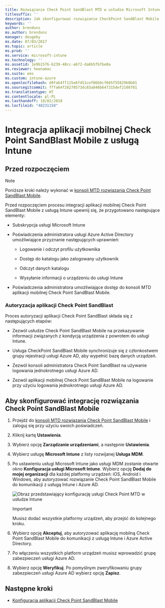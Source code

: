 ```yaml
---
title: Rozwiązanie Check Point SandBlast MTD w usłudze Microsoft Intune
titlesuffix: ''
description: Jak skonfigurować rozwiązanie CheckPoint SandBlast Mobile Threat Defense (MTD) za pomocą usługi Microsoft Intune w celu kontrolowania dostępu urządzeń przenośnych do zasobów firmy.
keywords: ''
author: brenduns
ms.author: brenduns
manager: dougeby
ms.date: 07/03/2017
ms.topic: article
ms.prod: ''
ms.service: microsoft-intune
ms.technology: ''
ms.assetid: 1e9b1576-b239-48cc-a672-da6b5fb7be0a
ms.reviewer: heenamac
ms.suite: ems
ms.custom: intune-azure
ms.openlocfilehash: d9fa64ff115e6f451cef06b9cf605f55829b0b01
ms.sourcegitcommit: fffa64f28278573dc83a846b647315def2108781
ms.translationtype: HT
ms.contentlocale: pl-PL
ms.lasthandoff: 10/02/2018
ms.locfileid: "48231158"
---
```

# <a name="integrate-check-point-sandblast-mobile-with-intune"></a>Integracja aplikacji mobilnej Check Point SandBlast Mobile z usługą Intune

## <a name="before-you-begin"></a>Przed rozpoczęciem

> [!NOTE] 
> Poniższe kroki należy wykonać w [konsoli MTD rozwiązania Check Point SandBlast Mobile](https://intune-4.eu1.locsec.net/).

Przed rozpoczęciem procesu integracji aplikacji mobilnej Check Point SandBlast Mobile z usługą Intune upewnij się, że przygotowano następujące elementy:

-   Subskrypcja usługi Microsoft Intune

-   Poświadczenia administratora usługi Azure Active Directory umożliwiające przyznanie następujących uprawnień:

    -   Logowanie i odczyt profilu użytkownika

    -   Dostęp do katalogu jako zalogowany użytkownik

    -   Odczyt danych katalogu

    -   Wysyłanie informacji o urządzeniu do usługi Intune

-   Poświadczenia administratora umożliwiające dostęp do konsoli MTD aplikacji mobilnej Check Point SandBlast Mobile.

### <a name="check-point-sandblast-app-authorization"></a>Autoryzacja aplikacji Check Point SandBlast

Proces autoryzacji aplikacji Check Point SandBlast składa się z następujących etapów:

-   Zezwól usłudze Check Point SandBlast Mobile na przekazywanie informacji związanych z kondycją urządzenia z powrotem do usługi Intune.

-   Usługa CheckPoint SandBlast Mobile synchronizuje się z członkostwem grupy rejestracji usługi Azure AD, aby wypełnić bazę danych urządzeń.

-   Zezwól konsoli administratora Check Point SandBlast na używanie logowania jednokrotnego usługi Azure AD.

-   Zezwól aplikacji mobilnej Check Point SandBlast Mobile na logowanie przy użyciu logowania jednokrotnego usługi Azure AD.

## <a name="to-set-up-check-point-sandblast-mobile-integration"></a>Aby skonfigurować integrację rozwiązania Check Point SandBlast Mobile

1.  Przejdź do [konsoli MTD rozwiązania Check Point SandBlast Mobile](https://intune-4.eu1.locsec.net/) i zaloguj się przy użyciu swoich poświadczeń.

2.  Kliknij kartę **Ustawienia**.

3.  Wybierz opcję **Zarządzanie urządzeniami**, a następnie **Ustawienia**.

4.  Wybierz usługę **Microsoft Intune** z listy rozwijanej **Usługa MDM**.

5.  Po ustawieniu usługi Microsoft Intune jako usługi MDM zostanie otwarte okno **Konfiguracja usługi Microsoft Intune**. Wybierz opcję **Dodaj do mojej organizacji** dla każdej platformy urządzeń: iOS, Android i Windows, aby autoryzować rozwiązanie Check Point SandBlast Mobile do komunikacji z usługą Intune i Azure AD.

    ![Obraz przedstawiający konfigurację usługi Check Point MTD w usłudze Intune](./media/checkpoint-MTD-1.PNG)

    > [!IMPORTANT]
    > Musisz dodać wszystkie platformy urządzeń, aby przejść do kolejnego kroku.

6.  Wybierz opcję **Akceptuj**, aby autoryzować aplikację mobilną Check Point SandBlast Mobile do komunikacji z usługą Intune i Azure Active Directory.

7.  Po włączeniu wszystkich platform urządzeń musisz wprowadzić grupę zabezpieczeń usługi Azure AD.

8.  Wybierz opcję **Weryfikuj**. Po pomyślnym zweryfikowaniu grupy zabezpieczeń usługi Azure AD wybierz opcję **Zapisz**.

## <a name="next-steps"></a>Następne kroki

- [Konfiguracja aplikacji Check Point SandBlast Mobile](mtd-apps-ios-app-configuration-policy-add-assign.md)